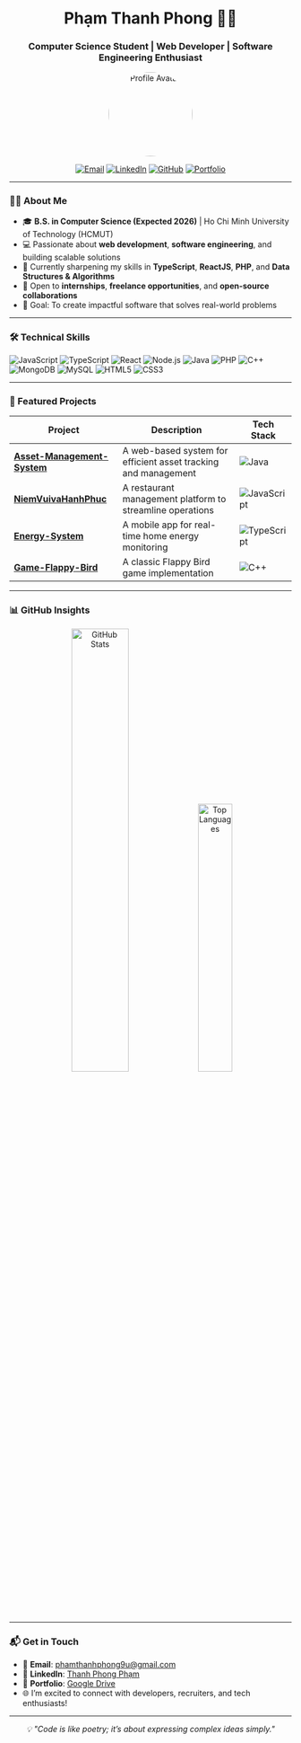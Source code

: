 <h1 align="center">Phạm Thanh Phong 👨‍💻</h1>
<h3 align="center">Computer Science Student | Web Developer | Software Engineering Enthusiast</h3>

<p align="center">
  <img src="https://github.com/ClearWind9u.png" width="150" height="150" style="border-radius: 50%;" alt="Profile Avatar">
</p>

<p align="center">
  <a href="mailto:phamthanhphong9u@gmail.com"><img src="https://img.shields.io/badge/Email-D14836?style=flat&logo=gmail&logoColor=white" alt="Email"></a>
  <a href="https://www.linkedin.com/in/phamthanhphong9u" target="_blank"><img src="https://img.shields.io/badge/LinkedIn-0077B5?style=flat&logo=linkedin&logoColor=white" alt="LinkedIn"></a>
  <a href="https://github.com/ClearWind9u"><img src="https://img.shields.io/badge/GitHub-181717?style=flat&logo=github&logoColor=white" alt="GitHub"></a>
  <a href="https://drive.google.com/drive/folders/1NxPpHQ5EmcBsMmLLsPhCF-KAHKyt6pvO?usp=drive_link"><img src="https://img.shields.io/badge/Portfolio-4285F4?style=flat&logo=googledrive&logoColor=white" alt="Portfolio"></a>
</p>

---

### 👨‍🎓 About Me
- 🎓 **B.S. in Computer Science (Expected 2026)** | Ho Chi Minh University of Technology (HCMUT)  
- 💻 Passionate about **web development**, **software engineering**, and building scalable solutions  
- 🌱 Currently sharpening my skills in **TypeScript**, **ReactJS**, **PHP**, and **Data Structures & Algorithms**  
- 🤝 Open to **internships**, **freelance opportunities**, and **open-source collaborations**  
- 🎯 Goal: To create impactful software that solves real-world problems  

---

### 🛠️ Technical Skills
<p align="left">
  <img src="https://img.shields.io/badge/JavaScript-F7DF1E?style=flat&logo=javascript&logoColor=black" alt="JavaScript">
  <img src="https://img.shields.io/badge/TypeScript-007ACC?style=flat&logo=typescript&logoColor=white" alt="TypeScript">
  <img src="https://img.shields.io/badge/React-61DAFB?style=flat&logo=react&logoColor=black" alt="React">
  <img src="https://img.shields.io/badge/Node.js-339933?style=flat&logo=node.js&logoColor=white" alt="Node.js">
  <img src="https://img.shields.io/badge/Java-007396?style=flat&logo=java&logoColor=white" alt="Java">
  <img src="https://img.shields.io/badge/PHP-777BB4?style=flat&logo=php&logoColor=white" alt="PHP">
  <img src="https://img.shields.io/badge/C++-00599C?style=flat&logo=cplusplus&logoColor=white" alt="C++">
  <img src="https://img.shields.io/badge/MongoDB-47A248?style=flat&logo=mongodb&logoColor=white" alt="MongoDB">
  <img src="https://img.shields.io/badge/MySQL-4479A1?style=flat&logo=mysql&logoColor=white" alt="MySQL">
  <img src="https://img.shields.io/badge/HTML5-E34F26?style=flat&logo=html5&logoColor=white" alt="HTML5">
  <img src="https://img.shields.io/badge/CSS3-1572B6?style=flat&logo=css3&logoColor=white" alt="CSS3">
</p>

---

### 🌟 Featured Projects
| Project | Description | Tech Stack |
|---------|-------------|------------|
| **[Asset-Management-System](https://github.com/ClearWind9u/Asset-Management-System)** | A web-based system for efficient asset tracking and management | ![Java](https://img.shields.io/badge/-Java-007396?style=flat&logo=java&logoColor=white) |
| **[NiemVuivaHanhPhuc](https://github.com/ClearWind9u/NiemVuivaHanhPhuc)** | A restaurant management platform to streamline operations | ![JavaScript](https://img.shields.io/badge/-JavaScript-yellow?style=flat&logo=javascript&logoColor=white) |
| **[Energy-System](https://github.com/ClearWind9u/Energy-System)** | A mobile app for real-time home energy monitoring | ![TypeScript](https://img.shields.io/badge/-TypeScript-blue?style=flat&logo=typescript&logoColor=white) |
| **[Game-Flappy-Bird](https://github.com/ClearWind9u/Game-Flappy-Bird)** | A classic Flappy Bird game implementation | ![C++](https://img.shields.io/badge/-C++-blue?style=flat&logo=cplusplus) |

---

### 📊 GitHub Insights
<p align="center">
  <img src="https://github-readme-stats.vercel.app/api?username=ClearWind9u&show_icons=true&theme=gruvbox&count_private=true" alt="GitHub Stats" width="45%">
  <img src="https://github-readme-stats.vercel.app/api/top-langs/?username=ClearWind9u&layout=compact&theme=gruvbox" alt="Top Languages" width="35%">
</p>

---

### 📬 Get in Touch
- 📧 **Email**: [phamthanhphong9u@gmail.com](mailto:phamthanhphong9u@gmail.com)  
- 💼 **LinkedIn**: [Thanh Phong Phạm](https://www.linkedin.com/in/phamthanhphong9u)
- 📂 **Portfolio**: [Google Drive](https://drive.google.com/drive/folders/1NxPpHQ5EmcBsMmLLsPhCF-KAHKyt6pvO?usp=drive_link)  
- 🌐 I’m excited to connect with developers, recruiters, and tech enthusiasts!

---

<p align="center">
  <i>💡 "Code is like poetry; it’s about expressing complex ideas simply."</i>
</p>